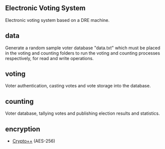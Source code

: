 ## Electronic Voting System
Electronic voting system based on a DRE machine.

## data
Generate a random sample voter database "data.txt" which must be placed in the voting and counting folders to run the voting and counting processes respectively, for read and write operations.

## voting
Voter authentication, casting votes and vote storage into the database.

## counting
Voter database, tallying votes and publishing election results and statistics.

## encryption

* [Crypto++](https://github.com/weidai11/cryptopp) (AES-256)